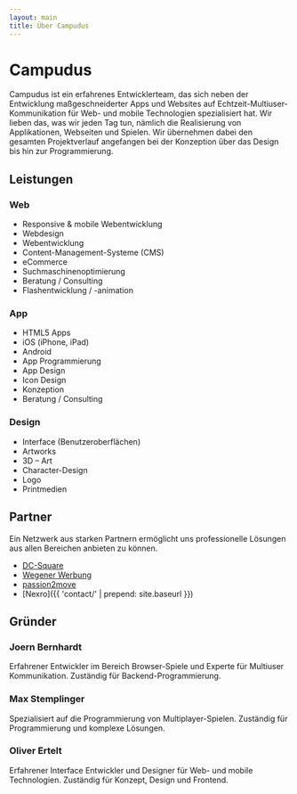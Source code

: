 ```yaml
---
layout: main
title: Über Campudus
---
```


# Campudus

Campudus ist ein erfahrenes Entwicklerteam, das sich neben der Entwicklung maßgeschneiderter Apps und Websites auf Echtzeit-Multiuser-Kommunikation für Web- und mobile Technologien spezialisiert hat. Wir lieben das, was wir jeden Tag tun, nämlich die Realisierung von Applikationen, Webseiten und Spielen. Wir übernehmen dabei den gesamten Projektverlauf angefangen bei der Konzeption über das Design bis hin zur Programmierung.

## Leistungen

<div class="col3">

<div class="col">
<h3>Web</h3>
<ul>
<li>Responsive & mobile Webentwicklung</li>
<li>Webdesign</li>
<li>Webentwicklung</li>
<li>Content-Management-Systeme (CMS)</li>
<li>eCommerce</li>
<li>Suchmaschinenoptimierung</li>
<li>Beratung / Consulting</li>
<li>Flashentwicklung / -animation</li>
</ul>
</div>

<div class="col">
<h3>App</h3>
<ul>
<li>HTML5 Apps</li>
<li>iOS (iPhone, iPad)</li>
<li>Android</li>
<li>App Programmierung</li>
<li>App Design</li>
<li>Icon Design</li>
<li>Konzeption</li>
<li>Beratung / Consulting</li>
</ul>
</div>

<div class="col">
<h3>Design</h3>
<ul>
<li>Interface (Benutzeroberflächen)</li>
<li>Artworks</li>
<li>3D – Art</li>
<li>Character-Design</li>
<li>Logo</li>
<li>Printmedien</li>
</ul>
</div>

</div>

## Partner

Ein Netzwerk aus starken Partnern ermöglicht uns professionelle Lösungen aus allen Bereichen anbieten zu können.

* [DC-Square](http://www.dc-square.de/)
* [Wegener Werbung](http://www.wegenerwerbung.de/)
* [passion2move](http://www.passion2move.com/)
* [Nexro]({{ 'contact/' | prepend: site.baseurl }})

## Gründer

<div class="col3">

<div class="col">
<h3>Joern Bernhardt</h3>
<p>Erfahrener Entwickler im Bereich Browser-Spiele und Experte für Multiuser Kommunikation. Zuständig für Backend-Programmierung.</p>
</div>

<div class="col">
<h3>Max Stemplinger</h3>
<p>Spezialisiert auf die Programmierung von Multiplayer-Spielen. Zuständig für Programmierung und komplexe Lösungen.</p>
</div>

<div class="col">
<h3>Oliver Ertelt</h3>
<p>Erfahrener Interface Entwickler und Designer für Web- und mobile Technologien. Zuständig für Konzept, Design und Frontend.</p>
</div>

</div>